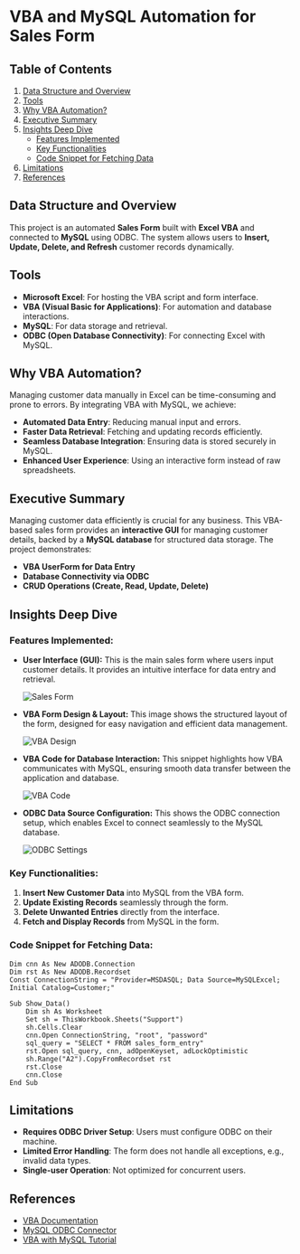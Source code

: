 # VBA and MySQL Automation for Sales Form

## Table of Contents
1. [Data Structure and Overview](#data-structure-and-overview)
2. [Tools](#tools)
3. [Why VBA Automation?](#why-vba-automation)
4. [Executive Summary](#executive-summary)
5. [Insights Deep Dive](#insights-deep-dive)
   - [Features Implemented](#features-implemented)
   - [Key Functionalities](#key-functionalities)
   - [Code Snippet for Fetching Data](#code-snippet-for-fetching-data)
6. [Limitations](#limitations)
7. [References](#references)

## Data Structure and Overview
This project is an automated **Sales Form** built with **Excel VBA** and connected to **MySQL** using ODBC. The system allows users to **Insert, Update, Delete, and Refresh** customer records dynamically.

## Tools
- **Microsoft Excel**: For hosting the VBA script and form interface.
- **VBA (Visual Basic for Applications)**: For automation and database interactions.
- **MySQL**: For data storage and retrieval.
- **ODBC (Open Database Connectivity)**: For connecting Excel with MySQL.

## Why VBA Automation?
Managing customer data manually in Excel can be time-consuming and prone to errors. By integrating VBA with MySQL, we achieve:
- **Automated Data Entry**: Reducing manual input and errors.
- **Faster Data Retrieval**: Fetching and updating records efficiently.
- **Seamless Database Integration**: Ensuring data is stored securely in MySQL.
- **Enhanced User Experience**: Using an interactive form instead of raw spreadsheets.

## Executive Summary
Managing customer data efficiently is crucial for any business. This VBA-based sales form provides an **interactive GUI** for managing customer details, backed by a **MySQL database** for structured data storage. The project demonstrates:
- **VBA UserForm for Data Entry**
- **Database Connectivity via ODBC**
- **CRUD Operations (Create, Read, Update, Delete)**

## Insights Deep Dive
### Features Implemented:
- **User Interface (GUI):**
  This is the main sales form where users input customer details. It provides an intuitive interface for data entry and retrieval.
  
  ![Sales Form](https://raw.githubusercontent.com/Fathiat-data-portfolio/Fathiat_Data_Entry_Portfolio/cef6f88bd962cf8d85cc385cdc00fcb0d2d4acd6/excel%20vba%20sales%20form.PNG)

- **VBA Form Design & Layout:**
  This image shows the structured layout of the form, designed for easy navigation and efficient data management.
  
  ![VBA Design](https://raw.githubusercontent.com/Fathiat-data-portfolio/Fathiat_Data_Entry_Portfolio/c393f40d0bcb60febeb1eb33b12d0eb2bd02cdf9/excel%20form%20to%20vba%202.PNG)

- **VBA Code for Database Interaction:**
  This snippet highlights how VBA communicates with MySQL, ensuring smooth data transfer between the application and database.
  
  ![VBA Code](https://raw.githubusercontent.com/Fathiat-data-portfolio/Fathiat_Data_Entry_Portfolio/5cd3175051688ec6238cc1cbf967fab1538b5523/Excel%20to%20vba%203.PNG)

- **ODBC Data Source Configuration:**
  This shows the ODBC connection setup, which enables Excel to connect seamlessly to the MySQL database.
  
  ![ODBC Settings](https://github.com/Fathiat-data-portfolio/Fathiat_Data_Entry_Portfolio/blob/main/excel%20odbc.PNG?raw=true)

### Key Functionalities:
1. **Insert New Customer Data** into MySQL from the VBA form.
2. **Update Existing Records** seamlessly through the form.
3. **Delete Unwanted Entries** directly from the interface.
4. **Fetch and Display Records** from MySQL in the form.

### Code Snippet for Fetching Data:
```vba
Dim cnn As New ADODB.Connection
Dim rst As New ADODB.Recordset
Const ConnectionString = "Provider=MSDASQL; Data Source=MySQLExcel; Initial Catalog=Customer;"

Sub Show_Data()
    Dim sh As Worksheet
    Set sh = ThisWorkbook.Sheets("Support")
    sh.Cells.Clear
    cnn.Open ConnectionString, "root", "password"
    sql_query = "SELECT * FROM sales_form_entry"
    rst.Open sql_query, cnn, adOpenKeyset, adLockOptimistic
    sh.Range("A2").CopyFromRecordset rst
    rst.Close
    cnn.Close
End Sub
```

## Limitations
- **Requires ODBC Driver Setup**: Users must configure ODBC on their machine.
- **Limited Error Handling**: The form does not handle all exceptions, e.g., invalid data types.
- **Single-user Operation**: Not optimized for concurrent users.

## References
- [VBA Documentation](https://docs.microsoft.com/en-us/office/vba/api/overview/excel)
- [MySQL ODBC Connector](https://dev.mysql.com/doc/connector-odbc/en/)
- [VBA with MySQL Tutorial](https://www.mysqltutorial.org/mysql-administration/odbc-driver-mysql/)

